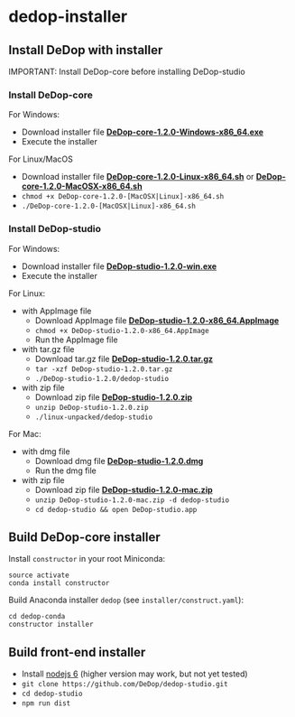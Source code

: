 # dedop-installer

## Install DeDop with installer

IMPORTANT: Install DeDop-core before installing DeDop-studio

### Install DeDop-core

For Windows:
* Download installer file [**DeDop-core-1.2.0-Windows-x86_64.exe**](https://github.com/DeDop/dedop-core/releases/download/v1.2.0/DeDop-core-1.2.0-Windows-x86_64.exe)
* Execute the installer

For Linux/MacOS
* Download installer file [**DeDop-core-1.2.0-Linux-x86_64.sh**](https://github.com/DeDop/dedop-core/releases/download/v1.2.0/DeDop-core-1.2.0-Linux-x86_64.sh) or [**DeDop-core-1.2.0-MacOSX-x86_64.sh**](https://github.com/DeDop/dedop-core/releases/download/v1.2.0/DeDop-core-1.2.0-MacOSX-x86_64.sh)
* `chmod +x DeDop-core-1.2.0-[MacOSX|Linux]-x86_64.sh`
* `./DeDop-core-1.2.0-[MacOSX|Linux]-x86_64.sh`

### Install DeDop-studio

For Windows:
* Download installer file [**DeDop-studio-1.2.0-win.exe**](https://github.com/DeDop/dedop-studio/releases/download/v1.2.0/DeDop-studio-1.2.0-win.exe)
* Execute the installer

For Linux:
* with AppImage file
  * Download AppImage file [**DeDop-studio-1.2.0-x86_64.AppImage**](https://github.com/DeDop/dedop-studio/releases/download/v1.2.0/DeDop-studio-1.2.0-x86_64.AppImage)
  * `chmod +x DeDop-studio-1.2.0-x86_64.AppImage`
  * Run the AppImage file
* with tar.gz file
  * Download tar.gz file [**DeDop-studio-1.2.0.tar.gz**](https://github.com/DeDop/dedop-studio/releases/download/v1.2.0/DeDop-studio-1.2.0.tar.gz)
  * `tar -xzf DeDop-studio-1.2.0.tar.gz`
  * `./DeDop-studio-1.2.0/dedop-studio`
* with zip file
  * Download zip file [**DeDop-studio-1.2.0.zip**](https://github.com/DeDop/dedop-studio/releases/download/v1.2.0/DeDop-studio-1.2.0.zip)
  * `unzip DeDop-studio-1.2.0.zip`
  * `./linux-unpacked/dedop-studio`

For Mac:
* with dmg file
  * Download dmg file [**DeDop-studio-1.2.0.dmg**](https://github.com/DeDop/dedop-studio/releases/download/v1.2.0/DeDop-studio-1.2.0.dmg)
  * Run the dmg file
* with zip file
  * Download zip file [**DeDop-studio-1.2.0-mac.zip**](https://github.com/DeDop/dedop-studio/releases/download/v1.2.0/DeDop-studio-1.2.0-mac.zip)
  * `unzip DeDop-studio-1.2.0-mac.zip -d dedop-studio`
  * `cd dedop-studio && open DeDop-studio.app`

## Build DeDop-core installer

Install `constructor` in your root Miniconda:

    source activate
    conda install constructor


Build Anaconda installer `dedop` (see `installer/construct.yaml`):

    cd dedop-conda
    constructor installer
    
## Build front-end installer

* Install [nodejs 6](https://nodejs.org/en/download/) (higher version may work, but not yet tested)
* `git clone https://github.com/DeDop/dedop-studio.git`
* `cd dedop-studio`
* `npm run dist`

